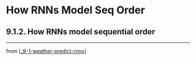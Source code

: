 # How RNNs Model Seq Order

## 9.1.2. How RNNs model sequential order
---
from [[_9-1-weather-predict-rnns]]

[//begin]: # "Autogenerated link references for markdown compatibility"
[_9-1-weather-predict-rnns]: _9-1-weather-predict-rnns.md "Weather: Intro RNNs"
[//end]: # "Autogenerated link references"